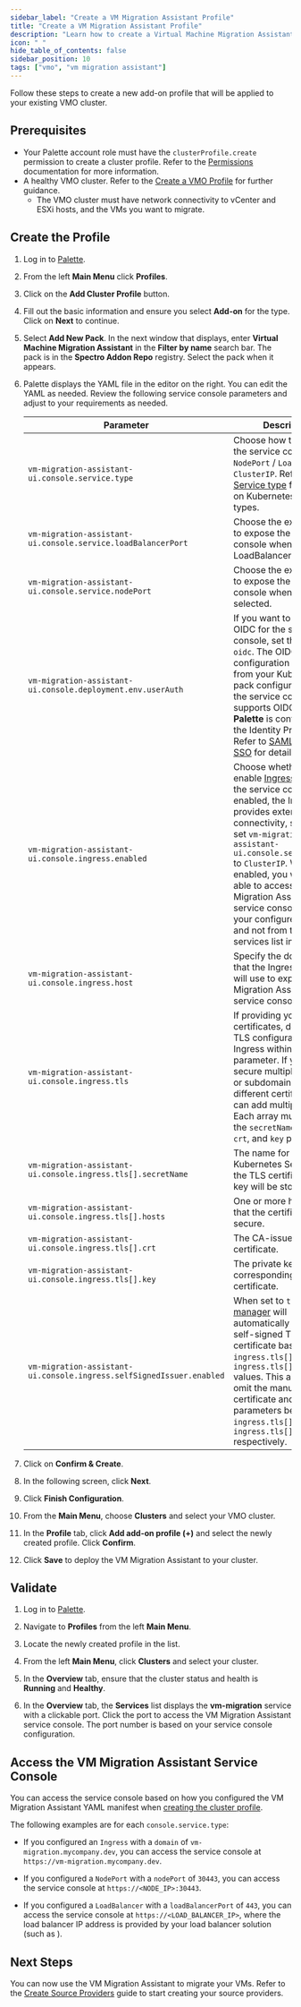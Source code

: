 ```yaml
---
sidebar_label: "Create a VM Migration Assistant Profile"
title: "Create a VM Migration Assistant Profile"
description: "Learn how to create a Virtual Machine Migration Assistant cluster profile and add it your VMO cluster"
icon: " "
hide_table_of_contents: false
sidebar_position: 10
tags: ["vmo", "vm migration assistant"]
---
```


Follow these steps to create a new add-on profile that will be applied to your existing VMO cluster.

## Prerequisites

- Your Palette account role must have the `clusterProfile.create` permission to create a cluster profile. Refer to the
  [Permissions](../../user-management/palette-rbac/permissions.md#operations) documentation for more information.
- A healthy VMO cluster. Refer to the [Create a VMO Profile](../create-vmo-profile.md) for further guidance.
  - The VMO cluster must have network connectivity to vCenter and ESXi hosts, and the VMs you want to migrate.

## Create the Profile

1. Log in to [Palette](https://console.spectrocloud.com/).

2. From the left **Main Menu** click **Profiles**.

3. Click on the **Add Cluster Profile** button.

4. Fill out the basic information and ensure you select **Add-on** for the type. Click on **Next** to continue.

5. Select **Add New Pack**. In the next window that displays, enter **Virtual Machine Migration Assistant** in the
   **Filter by name** search bar. The pack is in the **Spectro Addon Repo** registry. Select the pack when it appears.

6. Palette displays the YAML file in the editor on the right. You can edit the YAML as needed. Review the following
   service console parameters and adjust to your requirements as needed.

   | **Parameter**                                                        | **Description**                                                                                                                                                                                                                                                                                                                                                                                                                                         | **Default Value** |
   | -------------------------------------------------------------------- | ------------------------------------------------------------------------------------------------------------------------------------------------------------------------------------------------------------------------------------------------------------------------------------------------------------------------------------------------------------------------------------------------------------------------------------------------------- | ----------------- |
   | `vm-migration-assistant-ui.console.service.type`                     | Choose how to expose the service console: `NodePort` / `LoadBalancer` / `ClusterIP`. Refer to [Service type](https://kubernetes.io/docs/concepts/services-networking/service/#publishing-services-service-types) for guidance on Kubernetes service types.                                                                                                                                                                                              | `"LoadBalancer"`  |
   | `vm-migration-assistant-ui.console.service.loadBalancerPort`         | Choose the external port to expose the service console when LoadBalancer is selected.                                                                                                                                                                                                                                                                                                                                                                   | `"443"`           |
   | `vm-migration-assistant-ui.console.service.nodePort`                 | Choose the external port to expose the service console when nodePort is selected.                                                                                                                                                                                                                                                                                                                                                                       | `"30443"`         |
   | `vm-migration-assistant-ui.console.deployment.env.userAuth`          | If you want to enable OIDC for the service console, set the value to `oidc`. The OIDC configuration is inherited from your Kubernetes pack configuration, and the service console only supports OIDC when **Palette** is configured as the Identity Provider. Refer to [SAML and OIDC SSO](../../user-management/saml-sso/saml-sso.md) for details.                                                                                                     | `disabled`        |
   | `vm-migration-assistant-ui.console.ingress.enabled`                  | Choose whether to enable [Ingress](https://kubernetes.io/docs/concepts/services-networking/ingress/) access to the service console. If enabled, the Ingress provides external connectivity, so you can set `vm-migration-assistant-ui.console.service.type` to `ClusterIP`. When enabled, you will only be able to access the VM Migration Assistant service console through your configured domain, and not from the cluster services list in Palette. | `false`           |
   | `vm-migration-assistant-ui.console.ingress.host`                     | Specify the domain name that the Ingress resource will use to expose the VM Migration Assistant service console.                                                                                                                                                                                                                                                                                                                                        |                   |
   | `vm-migration-assistant-ui.console.ingress.tls`                      | If providing your own TLS certificates, define the TLS configuration for the Ingress within this parameter. If you need to secure multiple domains or subdomains with different certificates, you can add multiple entries. Each array must contain the `secretName`, `hosts`, `crt`, and `key` parameters.                                                                                                                                             |                   |
   | `vm-migration-assistant-ui.console.ingress.tls[].secretName`         | The name for the Kubernetes Secret where the TLS certificate and key will be stored.                                                                                                                                                                                                                                                                                                                                                                    |                   |
   | `vm-migration-assistant-ui.console.ingress.tls[].hosts`              | One or more hostnames that the certificate should secure.                                                                                                                                                                                                                                                                                                                                                                                               |                   |
   | `vm-migration-assistant-ui.console.ingress.tls[].crt`                | The CA-issued TLS certificate.                                                                                                                                                                                                                                                                                                                                                                                                                          |                   |
   | `vm-migration-assistant-ui.console.ingress.tls[].key`                | The private key corresponding to the certificate.                                                                                                                                                                                                                                                                                                                                                                                                       |                   |
   | `vm-migration-assistant-ui.console.ingress.selfSignedIssuer.enabled` | When set to `true`, [cert-manager](https://cert-manager.io/docs/usage/ingress/) will automatically issue a self-signed TLS certificate based on the `ingress.tls[].hosts` and `ingress.tls[].secretName` values. This allows you to omit the manual certificate and key parameters being `ingress.tls[].crt` and `ingress.tls[].key` respectively.                                                                                                      | `false`           |

7. Click on **Confirm & Create**.

8. In the following screen, click **Next**.

9. Click **Finish Configuration**.

10. From the **Main Menu**, choose **Clusters** and select your VMO cluster.

11. In the **Profile** tab, click **Add add-on profile (+)** and select the newly created profile. Click **Confirm**.

12. Click **Save** to deploy the VM Migration Assistant to your cluster.

## Validate

1. Log in to [Palette](https://console.spectrocloud.com).

2. Navigate to **Profiles** from the left **Main Menu**.

3. Locate the newly created profile in the list.

4. From the left **Main Menu**, click **Clusters** and select your cluster.

5. In the **Overview** tab, ensure that the cluster status and health is **Running** and **Healthy**.

6. In the **Overview** tab, the **Services** list displays the **vm-migration** service with a clickable port. Click the
   port to access the VM Migration Assistant service console. The port number is based on your service console
   configuration.

## Access the VM Migration Assistant Service Console

You can access the service console based on how you configured the VM Migration Assistant YAML manifest when
[creating the cluster profile](#create-the-profile).

The following examples are for each `console.service.type`:

- If you configured an `Ingress` with a `domain` of `vm-migration.mycompany.dev`, you can access the service console at
  `https://vm-migration.mycompany.dev`.

- If you configured a `NodePort` with a `nodePort` of `30443`, you can access the service console at
  `https://<NODE_IP>:30443`.

<!--prettier-ignore-->
- If you configured a `LoadBalancer` with a `loadBalancerPort` of `443`, you can access the service console at
  `https://<LOAD_BALANCER_IP>`, where the load balancer IP address is provided by your load balancer solution (such as
  <VersionedLink text="MetalLB" url="/integrations/packs/?pack=lb-metallb-helm" />).

## Next Steps

You can now use the VM Migration Assistant to migrate your VMs. Refer to the
[Create Source Providers](./create-source-providers.md) guide to start creating your source providers.
